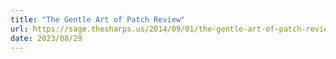 ```yaml
---
title: "The Gentle Art of Patch Review"
url: https://sage.thesharps.us/2014/09/01/the-gentle-art-of-patch-review/
date: 2023/08/29
---
```


